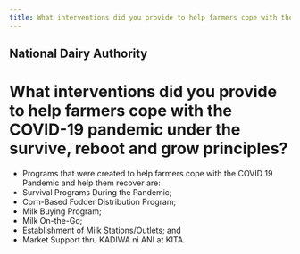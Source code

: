 ```yaml
---
title: What interventions did you provide to help farmers cope with the COVID-19 pandemic under the survive reboot and grow principles
---
```


## National Dairy Authority

# What interventions did you provide to help farmers cope with the COVID-19 pandemic under the survive, reboot and grow principles?


 - Programs that were created to help farmers cope with the COVID 19 Pandemic and help them recover are:
 - Survival Programs During the Pandemic;
 - Corn-Based Fodder Distribution Program;
 - Milk Buying Program;
 - Milk On-the-Go;
 - Establishment of Milk Stations/Outlets; and
 - Market Support thru KADIWA ni ANI at KITA.
